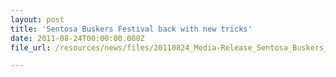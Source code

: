 ```yaml
---
layout: post
title: 'Sentosa Buskers Festival back with new tricks'
date: 2011-08-24T00:00:00.000Z
file_url: /resources/news/files/20110824_Media-Release_Sentosa_Buskers_Festival_Back_with_New_Tricks.pdf

---
```


